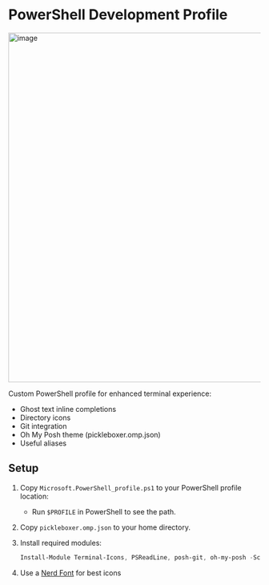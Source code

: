 # PowerShell Development Profile

<img width="1174" height="698" alt="image" src="https://github.com/user-attachments/assets/1d04c09f-529e-445f-810b-ee2c732a07ea" />

Custom PowerShell profile for enhanced terminal experience:
- Ghost text inline completions
- Directory icons
- Git integration
- Oh My Posh theme (pickleboxer.omp.json)
- Useful aliases

## Setup

1. Copy `Microsoft.PowerShell_profile.ps1` to your PowerShell profile location:
   - Run `$PROFILE` in PowerShell to see the path.

2. Copy `pickleboxer.omp.json` to your home directory.

3. Install required modules:
   ```powershell
   Install-Module Terminal-Icons, PSReadLine, posh-git, oh-my-posh -Scope CurrentUser
   ```

4. Use a [Nerd Font](https://www.nerdfonts.com/font-downloads) for best icons
